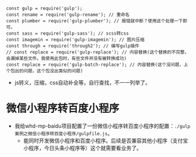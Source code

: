 ```
const gulp = require('gulp');
const rename = require('gulp-rename'); // 重命名
const plumber = require('gulp-plumber'); // 报错就中断？使用这个处理一下即可。
const sass = require('gulp-sass'); // scss转css
const imagemin = require('gulp-imagemin'); // 图片压缩
const through = require('through2'); // 编写gulp插件
// const replace = require('gulp-replace'); // 内容替换(这个替换的不完整，会漏掉某些文件。我使用此包时，有些文件并没有被转换成功)
const replace = require('gulp-batch-replace'); // 内容替换(这个没问题，上个包出的问题，这个包没出类似的问题)
```
* js转义，压缩，css自动补全等，自行查找，不一一列举了。

# 微信小程序转百度小程序
* 我给whd-mp-baidu项目配置了一份微信小程序转百度小程序的配置：```./gulp案例之微信小程序转百度小程序/gulpfile.js```。
    - 能同时开发微信小程序和百度小程序。后续是否兼容其他小程序（支付宝小程序，今日头条小程序等）这个就需要看业务了。
